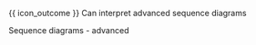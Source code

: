 <span id="prereqs"></span>

<span id="outcomes">{{ icon_outcome }} Can interpret advanced sequence diagrams</span>

<span id="title">Sequence diagrams - advanced</span>

<div id="body">

<panel src="../../../uml/sequenceDiagrams/parallelPaths/embed.md" boilerplate  header="UML: Sequence Diagrams: Parallel Paths" is-open />

</div>

<div id="extras">
</div>
